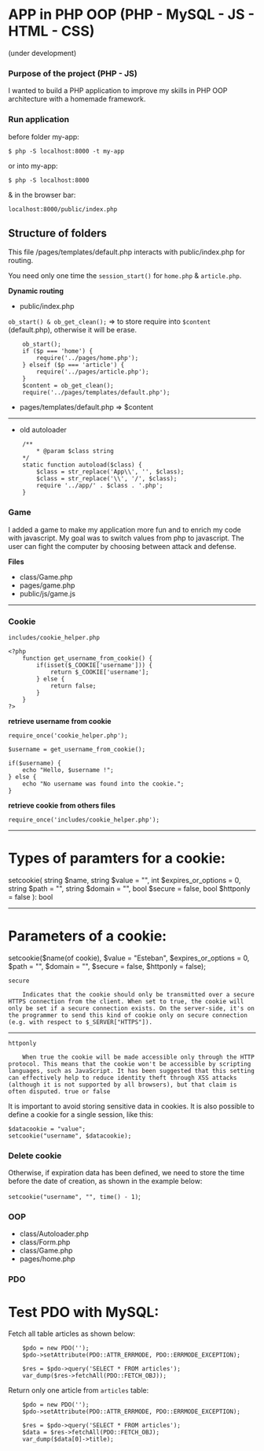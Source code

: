 # APP in PHP OOP (PHP - MySQL - JS - HTML - CSS)

(under development)

### Purpose of the project (PHP - JS)

I wanted to build a PHP application to improve my skills in PHP OOP architecture with a homemade framework.

### Run application

before folder my-app:

`$ php -S localhost:8000 -t my-app`

or into my-app:

`$ php -S localhost:8000`

& in the browser bar:

`localhost:8000/public/index.php`


## Structure of folders

This file /pages/templates/default.php interacts with public/index.php for routing.

You need only one time the `session_start()` for `home.php` & `article.php`.

**Dynamic routing**

- public/index.php

`ob_start() & ob_get_clean();` => to store require into `$content` (default.php), otherwise it will be erase.

```
    ob_start();
    if ($p === 'home') {
        require('../pages/home.php');
    } elseif ($p === 'article') {
        require('../pages/article.php');
    }
    $content = ob_get_clean();
    require('../pages/templates/default.php');
```

- pages/templates/default.php => $content

---

- old autoloader

```
    /**
        * @param $class string
    */
    static function autoload($class) {
        $class = str_replace('App\\', '', $class);
        $class = str_replace('\\', '/', $class);
        require '../app/' . $class . '.php';
    }
```

### Game

I added a game to make my application more fun and to enrich my code with javascript. My goal was to switch values from php to javascript. The user can fight the computer by choosing between attack and defense.

**Files**

- class/Game.php
- pages/game.php
- public/js/game.js

---

### Cookie

`includes/cookie_helper.php`

```
<?php
    function get_username_from_cookie() {
        if(isset($_COOKIE['username'])) {
            return $_COOKIE['username'];
        } else {
            return false;
        }
    }
?>
```

**retrieve username from cookie**

```
require_once('cookie_helper.php');

$username = get_username_from_cookie();

if($username) {
    echo "Hello, $username !";
} else {
    echo "No username was found into the cookie.";
}
```

**retrieve cookie from others files**

`require_once('includes/cookie_helper.php');`

---

Types of paramters for a cookie:
================================

setcookie(
    string $name,
    string $value = "",
    int $expires_or_options = 0,
    string $path = "",
    string $domain = "",
    bool $secure = false,
    bool $httponly = false
): bool

---

Parameters of a cookie:
=======================

setcookie($name(of cookie), $value = "Esteban", $expires_or_options = 0, $path = "", $domain = "", $secure = false, $httponly = false);

```
secure

    Indicates that the cookie should only be transmitted over a secure HTTPS connection from the client. When set to true, the cookie will only be set if a secure connection exists. On the server-side, it's on the programmer to send this kind of cookie only on secure connection (e.g. with respect to $_SERVER["HTTPS"]).
```

---

```
httponly

    When true the cookie will be made accessible only through the HTTP protocol. This means that the cookie won't be accessible by scripting languages, such as JavaScript. It has been suggested that this setting can effectively help to reduce identity theft through XSS attacks (although it is not supported by all browsers), but that claim is often disputed. true or false
```

It is important to avoid storing sensitive data in cookies. It is also possible to define a cookie for a single session, like this:

```
$datacookie = "value";
setcookie("username", $datacookie);
```

### Delete cookie

Otherwise, if expiration data has been defined, we need to store the time before the date of creation,
as shown in the example below:

`setcookie("username", "", time() - 1)`;

### OOP

- class/Autoloader.php
- class/Form.php
- class/Game.php
- pages/home.php

### PDO

Test PDO with MySQL:
====================

Fetch all table articles as shown below:

```
    $pdo = new PDO('');
    $pdo->setAttribute(PDO::ATTR_ERRMODE, PDO::ERRMODE_EXCEPTION);

    $res = $pdo->query('SELECT * FROM articles');
    var_dump($res->fetchAll(PDO::FETCH_OBJ));
```

Return only one article from `articles` table:

```
    $pdo = new PDO('');
    $pdo->setAttribute(PDO::ATTR_ERRMODE, PDO::ERRMODE_EXCEPTION);

    $res = $pdo->query('SELECT * FROM articles');
    $data = $res->fetchAll(PDO::FETCH_OBJ);
    var_dump($data[0]->title);
```